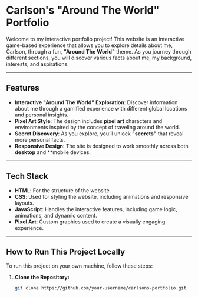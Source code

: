 # Carlson's "Around The World" Portfolio

Welcome to my interactive portfolio project! This website is an interactive game-based experience that allows you to explore details about me, Carlson, through a fun, **"Around The World"** theme. As you journey through different sections, you will discover various facts about me, my background, interests, and aspirations.

---

## **Features**
- **Interactive "Around The World" Exploration**: Discover information about me through a gamified experience with different global locations and personal insights.
- **Pixel Art Style**: The design includes **pixel art** characters and environments inspired by the concept of traveling around the world.
- **Secret Discovery**: As you explore, you’ll unlock **"secrets"** that reveal more personal facts.
- **Responsive Design**: The site is designed to work smoothly across both **desktop** and **mobile devices.

---

## **Tech Stack**
- **HTML**: For the structure of the website.
- **CSS**: Used for styling the website, including animations and responsive layouts.
- **JavaScript**: Handles the interactive features, including game logic, animations, and dynamic content.
- **Pixel Art**: Custom graphics used to create a visually engaging experience.

---

## **How to Run This Project Locally**
To run this project on your own machine, follow these steps:

1. **Clone the Repository:**
   ```bash
   git clone https://github.com/your-username/carlsons-portfolio.git


